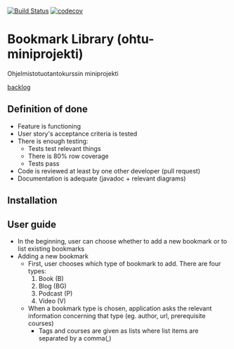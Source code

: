 [![Build Status](https://travis-ci.org/anonOstrich/ohtu-miniprojekti.svg?branch=master)](https://travis-ci.org/anonOstrich/ohtu-miniprojekti)
[![codecov](https://codecov.io/gh/anonOstrich/ohtu-miniprojekti/branch/master/graph/badge.svg)](https://codecov.io/gh/anonOstrich/ohtu-miniprojekti)

# Bookmark Library (ohtu-miniprojekti)
Ohjelmistotuotantokurssin miniprojekti


[backlog](https://docs.google.com/spreadsheets/d/1JXfi_ZUgXKkfvnegcy7C4KUzVWvdBlr7t2WN6icuReA/edit#gid=0)


## Definition of done
- Feature is functioning
- User story's acceptance criteria is tested
- There is enough testing:
  - Tests test relevant things
  - There is 80% row coverage
  - Tests pass
- Code is reviewed at least by one other developer (pull request)
- Documentation is adequate (javadoc +  relevant diagrams)

## Installation

## User guide
* In the beginning, user can choose whether to add a new bookmark or to list existing bookmarks
* Adding a new bookmark
  * First, user chooses which type of bookmark to add. There are four types:
    1. Book (B)
    2. Blog (BG)
    3. Podcast (P)
    4. Video (V)
  * When a bookmark type is chosen, application asks the relevant information concerning that type (eg. author, url,  prerequisite courses)
    * Tags and courses are given as lists where list items are separated by a comma(,)
